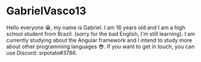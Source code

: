 # GabrielVasco13

Hello everyone 😁, my name is Gabriel. I am 16 years old and I am a high school student from Brazil. (sorry for the bad English, I'm still learning).
I am currently studying about the Angular framework and I intend to study more about other programming languages 😎.
If you want to get in touch, you can use Discord: srpotato#3786.
